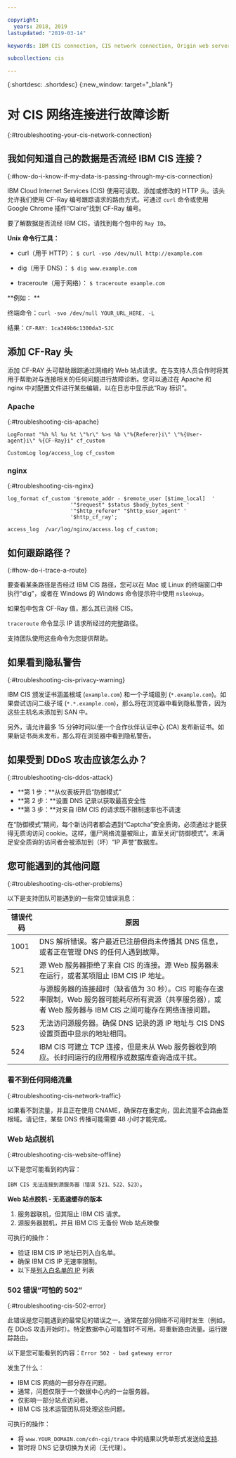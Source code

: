 ```yaml
---

copyright:
  years: 2018, 2019
lastupdated: "2019-03-14"

keywords: IBM CIS connection, CIS network connection, Origin web server, troubleshooting

subcollection: cis

---
```


{:shortdesc: .shortdesc}
{:new_window: target="_blank"}

# 对 CIS 网络连接进行故障诊断
{:#troubleshooting-your-cis-network-connection}

## 我如何知道自己的数据是否流经 IBM CIS 连接？
{:#how-do-i-know-if-my-data-is-passing-through-my-cis-connection}

IBM Cloud Internet Services (CIS) 使用可读取、添加或修改的 HTTP 头。该头允许我们使用 CF-Ray 编号跟踪请求的路由方式。可通过 `curl` 命令或使用 Google Chrome 插件“Claire”找到 CF-Ray 编号。

要了解数据是否流经 IBM CIS，请找到每个包中的 `Ray ID`。

**Unix 命令行工具：**

 * curl（用于 HTTP）：
`$ curl -vso /dev/null http://example.com`

 * dig（用于 DNS）：
`$ dig www.example.com`

 * traceroute（用于网络）：
`$ traceroute example.com`

**例如：
**

终端命令：`curl -svo /dev/null YOUR_URL_HERE. -L`

结果：`CF-RAY: 1ca349b6c1300da3-SJC`

## 添加 CF-Ray 头

添加 CF-RAY 头可帮助跟踪通过网络的 Web 站点请求。在与支持人员合作时将其用于帮助对与连接相关的任何问题进行故障诊断。您可以通过在 Apache 和 nginx 中对配置文件进行某些编辑，以在日志中显示此“Ray 标识”。

### Apache
{:#troubleshooting-cis-apache}

```
LogFormat "%h %l %u %t \"%r\" %>s %b \"%{Referer}i\" \"%{User-agent}i\" %{CF-Ray}i" cf_custom

CustomLog log/access_log cf_custom
```

### nginx
{:#troubleshooting-cis-nginx}

```
log_format cf_custom '$remote_addr - $remote_user [$time_local]  '
                    '"$request" $status $body_bytes_sent '
                    '"$http_referer" "$http_user_agent" '
                    '$http_cf_ray';

access_log  /var/log/nginx/access.log cf_custom;
```

## 如何跟踪路径？
{:#how-do-i-trace-a-route}

要查看某条路径是否经过 IBM CIS 路径，您可以在 Mac 或 Linux 的终端窗口中执行“dig”，或者在 Windows 的 Windows 命令提示符中使用 `nslookup`。

如果包中包含 CF-Ray 值，那么其已流经 CIS。

`traceroute` 命令显示 IP 请求所经过的完整路径。

支持团队使用这些命令为您提供帮助。

## 如果看到隐私警告
{:#troubleshooting-cis-privacy-warning}

IBM CIS 颁发证书涵盖根域 (`example.com`) 和一个子域级别 (`*.example.com`)。如果尝试访问二级子域 (`*.*.example.com`)，那么将在浏览器中看到隐私警告，因为这些主机名未添加到 SAN 中。

另外，请允许最多 15 分钟时间以便一个合作伙伴认证中心 (CA) 发布新证书。如果新证书尚未发布，那么将在浏览器中看到隐私警告。

## 如果受到 DDoS 攻击应该怎么办？
{:#troubleshooting-cis-ddos-attack}

 * **第 1 步：**从仪表板开启“防御模式”
 * **第 2 步：**设置 DNS 记录以获取最高安全性
 * **第 3 步：**对来自 IBM CIS 的请求既不限制速率也不调速
 
在“防御模式”期间，每个新访问者都会遇到“Captcha”安全质询，必须通过才能获得无质询访问 cookie。这样，僵尸网络流量被阻止，直至关闭“防御模式”。未满足安全质询的访问者会被添加到（坏）“IP 声誉”数据库。

## 您可能遇到的其他问题
{:#troubleshooting-cis-other-problems}

以下是支持团队可能遇到的一些常见错误消息：

|错误代码    |原因|
| ------------- | ------------- |
|1001  |DNS 解析错误。客户最近已注册但尚未传播其 DNS 信息，或者正在管理 DNS 的任何人遇到故障。|
|521  |源 Web 服务器拒绝了来自 CIS 的连接。源 Web 服务器未在运行，或者某项阻止 IBM CIS IP 地址。|
|522  |与源服务器的连接超时（缺省值为 30 秒）。CIS 可能存在速率限制，Web 服务器可能耗尽所有资源（共享服务器），或者 Web 服务器与 IBM CIS 之间可能存在网络连接问题。|
|523  |无法访问源服务器。确保 DNS 记录的源 IP 地址与 CIS DNS 设置页面中显示的地址相同。|
|524  |IBM CIS 可建立 TCP 连接，但是未从 Web 服务器收到响应。长时间运行的应用程序或数据库查询造成干扰。|

### 看不到任何网络流量
{:#troubleshooting-cis-network-traffic}

如果看不到流量，并且正在使用 CNAME，确保存在重定向，因此流量不会路由至根域。请记住，某些 DNS 传播可能需要 48 小时才能完成。

### Web 站点脱机
{:#troubleshooting-cis-website-offline}

以下是您可能看到的内容：

`IBM CIS 无法连接到源服务器（错误 521、522、523）`。

**Web 站点脱机 - 无高速缓存的版本**

1. 服务器联机，但其阻止 IBM CIS 请求。
2. 源服务器脱机，并且 IBM CIS 无备份 Web 站点映像 

可执行的操作：

* 验证 IBM CIS IP 地址已列入白名单。
* 确保 IBM CIS IP 无速率限制。
* 以下是[列入白名单的 IP](/docs/infrastructure/cis?topic=cis-ibm-cloud-cis-whitelisted-ip-addresses) 列表

### 502 错误“可怕的 502”
{:#troubleshooting-cis-502-error}

此错误是您可能遇到的最常见的错误之一。通常在部分网络不可用时发生（例如，在 DDoS 攻击开始时）。特定数据中心可能暂时不可用。将重新路由流量。运行跟踪路由。 

以下是您可能看到的内容：`Error 502 - bad gateway error`

发生了什么：

* IBM CIS 网络的一部分存在问题。
* 通常，问题仅限于一个数据中心内的一台服务器。
* 仅影响一部分站点访问者。
* IBM CIS 技术运营团队将处理这些问题。

可执行的操作：

* 将 `www.YOUR_DOMAIN.com/cdn-cgi/trace` 中的结果以凭单形式发送给[支持](/docs/get-support?topic=get-support-getting-customer-support).
* 暂时将 DNS 记录切换为关闭（无代理）。


